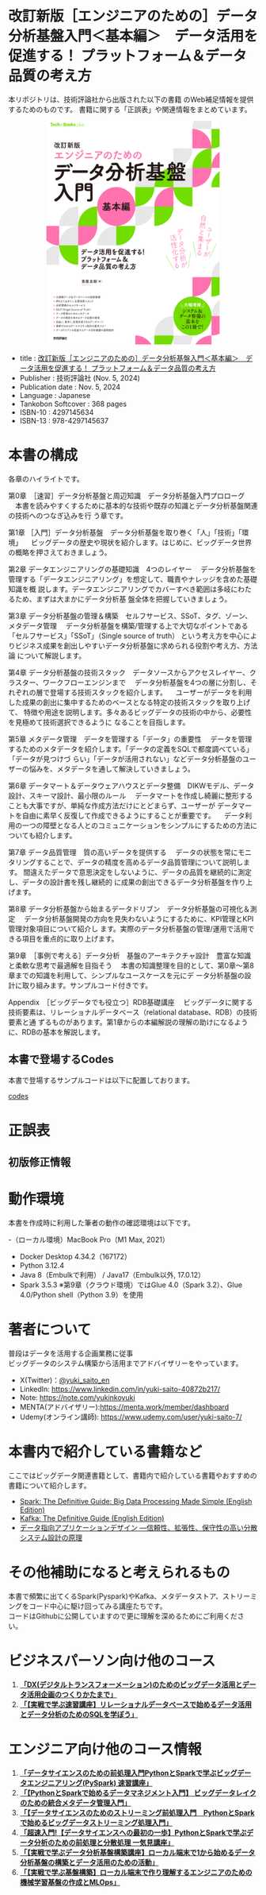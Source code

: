 # 改訂新版［エンジニアのための］データ分析基盤入門＜基本編＞　データ活用を促進する！ プラットフォーム＆データ品質の考え方
本リポジトリは、技術評論社から出版された以下の書籍 のWeb補足情報を提供するためのものです。
書籍に関する「正誤表」や関連情報をまとめています。

<head>
  <meta property="og:title" content="Data Platform" />
  <meta property="og:description" content="Data Platform" />
  <meta property="og:image" content="title.png" />
  <meta property="og:url" content="https://yk-st.github.io/2nd_edition_bigdataplatform_and_engineering/" />
  <meta name="twitter:card" content="summary_large_image" />
</head>

<div style="text-align: center;">
  <img src="title.png" width="350" height="450">
</div>

- title : [改訂新版［エンジニアのための］データ分析基盤入門＜基本編＞　データ活用を促進する！ プラットフォーム＆データ品質の考え方](https://www.amazon.co.jp/%E6%94%B9%E8%A8%82%E6%96%B0%E7%89%88%EF%BC%BB%E3%82%A8%E3%83%B3%E3%82%B8%E3%83%8B%E3%82%A2%E3%81%AE%E3%81%9F%E3%82%81%E3%81%AE%EF%BC%BD%E3%83%87%E3%83%BC%E3%82%BF%E5%88%86%E6%9E%90%E5%9F%BA%E7%9B%A4%E5%85%A5%E9%96%80%EF%BC%9C%E5%9F%BA%E6%9C%AC%E7%B7%A8%EF%BC%9E-%E3%83%87%E3%83%BC%E3%82%BF%E6%B4%BB%E7%94%A8%E3%82%92%E4%BF%83%E9%80%B2%E3%81%99%E3%82%8B%EF%BC%81-%E3%83%97%E3%83%A9%E3%83%83%E3%83%88%E3%83%95%E3%82%A9%E3%83%BC%E3%83%A0%EF%BC%86%E3%83%87%E3%83%BC%E3%82%BF%E5%93%81%E8%B3%AA%E3%81%AE%E8%80%83%E3%81%88%E6%96%B9-%E6%96%8E%E8%97%A4-%E5%8F%8B%E6%A8%B9/dp/4297145634/ref=rvi_d_sccl_2/357-4350168-5157710?pd_rd_w=sr8Pw&content-id=amzn1.sym.a4dc92d7-7100-437e-b3e3-2349e8298523&pf_rd_p=a4dc92d7-7100-437e-b3e3-2349e8298523&pf_rd_r=H0HGY9GH197DSCGHFQ94&pd_rd_wg=rdLFd&pd_rd_r=f1b1765d-b4df-4ee6-a908-3d3e0e3f7262&pd_rd_i=4297145634&psc=1)
- Publisher : 技術評論社 (Nov. 5, 2024)
- Publication date :  Nov. 5, 2024
- Language :  Japanese
- Tankobon Softcover : 368 pages
- ISBN-10 : 4297145634
- ISBN-13  : 978-4297145637

# 本書の構成
各章のハイライトです。

第0章　［速習］データ分析基盤と周辺知識　データ分析基盤入門プロローグ
　本書を読みやすくするために基本的な技術や既存の知識とデータ分析基盤関連の技術へのつなぎ込みを行
う章です。

第1章 ［入門］データ分析基盤　データ分析基盤を取り巻く「人」「技術」「環境」
　ビッグデータの歴史や現状を紹介します。はじめに、ビッグデータ世界の概略を押さえておきましょう。

第2章 データエンジニアリングの基礎知識　4つのレイヤー
　データ分析基盤を管理する「データエンジニアリング」を想定して、職責やナレッジを含めた基礎知識を概
説します。データエンジニアリングでカバーすべき範囲は多岐にわたるため、まずは大まかにデータ分析基
盤全体を把握していきましょう。

第3章 データ分析基盤の管理＆構築　セルフサービス、SSoT、タグ、ゾーン、メタデータ管理
　データ分析基盤を構築/管理する上で大切なポイントである「セルフサービス」「SSoT」（Single source of truth）
という考え方を中心によりビジネス成果を創出しやすいデータ分析基盤に求められる役割や考え方、方法論
について解説します。

第4章 データ分析基盤の技術スタック　データソースからアクセスレイヤー、クラスター、ワークフローエンジンまで
　データ分析基盤を4つの層に分割し、それぞれの層で登場する技術スタックを紹介します。
　ユーザーがデータを利用した成果の創出に集中するためのベースとなる特定の技術スタックを取り上げて、
特徴や用途を説明します。多々あるビッグデータの技術の中から、必要性を見極めて技術選択できるように
なることを目指します。

第5章 メタデータ管理　データを管理する「データ」の重要性
　データを管理するためのメタデータを紹介します。「データの定義をSQLで都度調べている」「データが見つけづ
らい」「データが活用されない」などデータ分析基盤のユーザーの悩みを、メタデータを通して解決していきましょう。

第6章 データマート＆データウェアハウスとデータ整備　DIKWモデル、データ設計、スキーマ設計、最小限のルール
　データマートを作成し綺麗に整形することも大事ですが、単純な作成方法だけにとどまらず、ユーザーが
データマートを自由に素早く反復して作成できるようにすることが重要です。
　データ利用の一つの障壁となる人とのコミュニケーションをシンプルにするための方法についても紹介します。

第7章 データ品質管理　質の高いデータを提供する
　データの状態を常にモニタリングすることで、データの精度を高めるデータ品質管理について説明します。
間違えたデータで意思決定をしないように、データの品質を継続的に測定し、データの設計書を残し継続的
に成果の創出できるデータ分析基盤を作り上げます。

第8章 データ分析基盤から始まるデータドリブン　データ分析基盤の可視化＆測定
　データ分析基盤開発の方向を見失わないようにするために、KPI管理とKPI管理対象項目について紹介し
ます。実際のデータ分析基盤の管理/運用で活用できる項目を重点的に取り上げます。

第9章　［事例で考える］データ分析　基盤のアーキテクチャ設計　豊富な知識と柔軟な思考で最適解を目指そう
　本書の知識整理を目的として、第0章〜第8章までの知識を利用して、シンプルなユースケースを元にデ
ータ分析基盤の設計に取り組みます。サンプルコード付きです。

Appendix　［ビッグデータでも役立つ］RDB基礎講座
　ビッグデータに関する技術要素は、リレーショナルデータベース（relational database、RDB）の技術要素と通
ずるものがあります。第1章からの本編解説の理解の助けになるように、RDBの基本を解説します。

## 本書で登場するCodes
本書で登場するサンプルコードは以下に配置しております。

[codes](https://github.com/yk-st/2nd_edition_bigdataplatform_and_engineering/tree/main/codes)

# 正誤表
## 初版修正情報

# 動作環境
本書を作成時に利用した筆者の動作の確認環境は以下です。

-（ローカル環境）MacBook Pro（M1 Max, 2021）
- Docker Desktop 4.34.2（167172）
- Python 3.12.4
- Java 8（Embulkで利用） / Java17（Embulk以外, 17.0.12）
- Spark 3.5.3
※第9章（クラウド環境）ではGlue 4.0（Spark 3.2）、Glue 4.0/Python shell（Python 3.9）を使用

# 著者について
普段はデータを活用する企画業務に従事  
ビッグデータのシステム構築から活用までアドバイザリーをやっています。

- X(Twitter)：[@yuki_saito_en](https://twitter.com/yuki_saito_en)
- LinkedIn: https://www.linkedin.com/in/yuki-saito-40872b217/
- Note: https://note.com/yukinkoyuki
- MENTA(アドバイザリー):https://menta.work/member/dashboard
- Udemy(オンライン講師): https://www.udemy.com/user/yuki-saito-7/

# 本書内で紹介している書籍など
ここではビッグデータ関連書籍として、書籍内で紹介している書籍やおすすめの書籍について紹介します。

- [Spark: The Definitive Guide: Big Data Processing Made Simple (English Edition)](https://amzn.to/3nQ90ts)
- [Kafka: The Definitive Guide (English Edition)](https://amzn.to/3nNMcdU)
- [データ指向アプリケーションデザイン ―信頼性、拡張性、保守性の高い分散システム設計の原理](https://amzn.to/3tQh69g)

# その他補助になると考えられるもの
本書で頻繁に出てくるSpark(Pyspark)やKafka、メタデータストア、ストリーミングをコード中心に駆け回ってみる講座たちです。  
コードはGithubに公開していますので更に理解を深めるためにご利用ください。

# ビジネスパーソン向け他のコース
1. [**「DX(デジタルトランスフォーメーション)のためのビッグデータ活用とデータ活用企画のつくりかたまで」**](https://www.udemy.com/course/dx-bigdata/?referralCode=B9C9B09E1333C4C3FA49)
2. [**「【実戦で学ぶ速習講座】リレーショナルデータベースで始めるデータ活用とデータ分析のためのSQLを学ぼう」**](https://www.udemy.com/course/business_sql/?referralCode=24DC6166DC34A63E61A5)

# エンジニア向け他のコース情報
1. [**「データサイエンスのための前処理入門PythonとSparkで学ぶビッグデータエンジニアリング(PySpark) 速習講座」**](https://www.udemy.com/course/python-spark-pyspark/?referralCode=E67BF8B61F65866794EB)
2. [**「【PythonとSparkで始めるデータマネジメント入門】 ビッグデータレイクのための統合メタデータ管理入門」**](https://www.udemy.com/course/draft/4367192/?referralCode=AB48AD18D10E55DCB0E5)
3. [**「【データサイエンスのためのストリーミング前処理入門　PythonとSparkで始めるビッグデータストリーミング処理入門」**](https://www.udemy.com/course/python-spark-streaming/?referralCode=F5E3B429A5C47468BDAD)
4. [**「超速入門!【データサイエンスへの最初の一歩】PythonとSparkで学ぶデータ分析のための前処理と分散処理 一気見講座」**](https://www.udemy.com/course/draft/4415660/?referralCode=EF89D5D240FB483AF4A1)
5. [**「【実戦で学ぶデータ分析基盤構築講座】ローカル端末で1から始めるデータ分析基盤の構築とデータ活用のための活動」**](https://www.udemy.com/course/dataplatform_local/?referralCode=FFAE0C4DC02083D63DC9)
6. [**「【実戦で学ぶ基盤構築】ローカル端末で作り理解するエンジニアのための機械学習基盤の作成とMLOps」**](https://www.udemy.com/course/mlops-pf-and-ml/?referralCode=E6DF74BCFAE60315F390)
